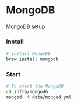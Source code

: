 MongoDB
=======

MongoDB setup

### Install

```bash
# install MongoDB
brew install mongodb
```

### Start

```bash
# To start the MongoDB
cd infra/mongodb
mongod -f data/mongod.yml
```
